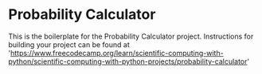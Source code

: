 # Probability Calculator

This is the boilerplate for the Probability Calculator project. Instructions for building your project can be found at 'https://www.freecodecamp.org/learn/scientific-computing-with-python/scientific-computing-with-python-projects/probability-calculator'
